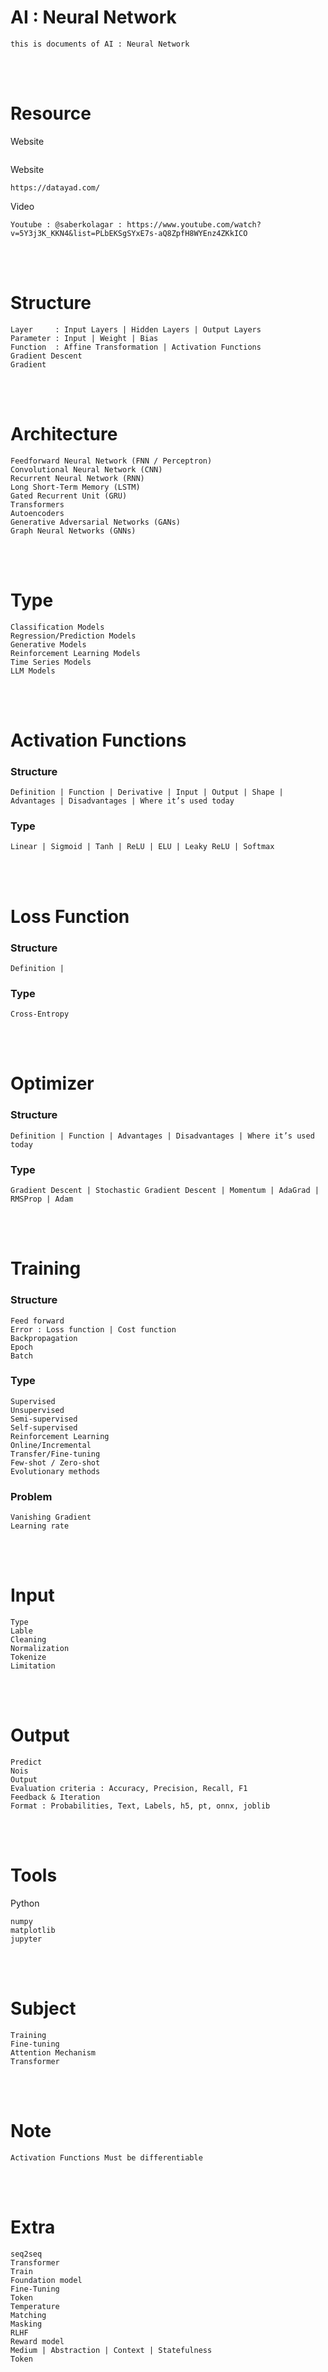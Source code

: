 <!--------------------------------------------------------------------------------- Description -->
# AI : Neural Network
    this is documents of AI : Neural Network

<!--------------------------------------------------------------------------------- Resource -->
<br><br>

# Resource
<!-------------------------- Book -->
Website
```
```
<!-------------------------- Website -->
Website
```
https://datayad.com/
```
<!-------------------------- Video -->
Video
```
Youtube : @saberkolagar : https://www.youtube.com/watch?v=5Y3j3K_KKN4&list=PLbEKSgSYxE7s-aQ8ZpfH8WYEnz4ZKkICO
```

<!--------------------------------------------------------------------------------- Structure -->
<br><br>

# Structure
```
Layer     : Input Layers | Hidden Layers | Output Layers
Parameter : Input | Weight | Bias
Function  : Affine Transformation | Activation Functions
Gradient Descent
Gradient
```

<!--------------------------------------------------------------------------------- Architecture -->
<br><br>

# Architecture
```
Feedforward Neural Network (FNN / Perceptron)
Convolutional Neural Network (CNN)
Recurrent Neural Network (RNN)
Long Short-Term Memory (LSTM)
Gated Recurrent Unit (GRU)
Transformers
Autoencoders
Generative Adversarial Networks (GANs)
Graph Neural Networks (GNNs)
```

<!--------------------------------------------------------------------------------- Model -->
<br><br>

# Type
```
Classification Models
Regression/Prediction Models
Generative Models
Reinforcement Learning Models
Time Series Models
LLM Models
```

<!--------------------------------------------------------------------------------- Activation Functions -->
<br><br>

# Activation Functions
<!-------------------------- Structure -->
### Structure
```
Definition | Function | Derivative | Input | Output | Shape | Advantages | Disadvantages | Where it’s used today
```
<!-------------------------- Type -->
### Type
```
Linear | Sigmoid | Tanh | ReLU | ELU | Leaky ReLU | Softmax
```

<!--------------------------------------------------------------------------------- Loss Function -->
<br><br>

# Loss Function
<!-------------------------- Structure -->
### Structure
```
Definition |
```
<!-------------------------- Type -->
### Type
```
Cross-Entropy
```

<!--------------------------------------------------------------------------------- Optimizer -->
<br><br>

# Optimizer
<!-------------------------- Structure -->
### Structure
```
Definition | Function | Advantages | Disadvantages | Where it’s used today
```
<!-------------------------- Type -->
### Type
```
Gradient Descent | Stochastic Gradient Descent | Momentum | AdaGrad | RMSProp | Adam
```

<!--------------------------------------------------------------------------------- Training -->
<br><br>

# Training
<!-------------------------- Structure -->
### Structure
```
Feed forward
Error : Loss function | Cost function
Backpropagation
Epoch
Batch
```
<!-------------------------- Type -->
### Type
```
Supervised
Unsupervised
Semi-supervised
Self-supervised
Reinforcement Learning
Online/Incremental
Transfer/Fine-tuning
Few-shot / Zero-shot
Evolutionary methods
```
<!-------------------------- Problem -->
### Problem
```
Vanishing Gradient
Learning rate
```

<!--------------------------------------------------------------------------------- Input -->
<br><br>

# Input
```
Type
Lable
Cleaning
Normalization
Tokenize
Limitation
```

<!--------------------------------------------------------------------------------- Output -->
<br><br>

# Output
```
Predict
Nois
Output 
Evaluation criteria : Accuracy, Precision, Recall, F1
Feedback & Iteration
Format : Probabilities, Text, Labels, h5, pt, onnx, joblib
```

<!--------------------------------------------------------------------------------- Tools -->
<br><br>

# Tools
<!-------------------------- Python -->
Python
```
numpy
matplotlib
jupyter
```

<!--------------------------------------------------------------------------------- Subject -->
<br><br>

# Subject
```
Training
Fine-tuning
Attention Mechanism
Transformer
```

<!--------------------------------------------------------------------------------- Note -->
<br><br>

# Note
```
Activation Functions Must be differentiable
```

<!--------------------------------------------------------------------------------- Extra -->
<br><br>

# Extra
```
seq2seq
Transformer
Train
Foundation model
Fine-Tuning
Token
Temperature
Matching
Masking
RLHF
Reward model
Medium | Abstraction | Context | Statefulness
Token
```